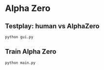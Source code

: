 # Alpha Zero

## Testplay: human vs AlphaZero

`python gui.py`


## Train Alpha Zero

`python main.py`
